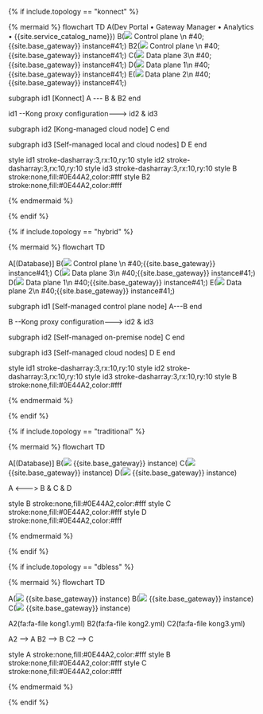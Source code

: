 {% if include.topology == "konnect" %}
<!--vale off -->
{% mermaid %}
flowchart TD
A(Dev Portal &bull; Gateway Manager &bull; Analytics &bull; {{site.service_catalog_name}})
B(<img src="/assets/images/logos/kogo-white.svg" style="max-height:20px" class="no-image-expand"/> Control plane \n #40;{{site.base_gateway}} instance#41;)
B2(<img src="/assets/images/logos/kogo-white.svg" style="max-height:20px" class="no-image-expand"/> Control plane \n #40;{{site.base_gateway}} instance#41;)
C(<img src="/assets/images/logos/KogoBlue.svg" style="max-height:20px" class="no-image-expand"/> Data plane 3\n #40;{{site.base_gateway}} instance#41;)
D(<img src="/assets/images/logos/KogoBlue.svg" style="max-height:20px" class="no-image-expand"/> Data plane 1\n #40;{{site.base_gateway}} instance#41;)
E(<img src="/assets/images/logos/KogoBlue.svg" style="max-height:20px" class="no-image-expand"/> Data plane 2\n #40;{{site.base_gateway}} instance#41;)

subgraph id1 [Konnect]
A --- B & B2
end

id1 --Kong proxy 
configuration---> id2 & id3

subgraph id2 [Kong-managed cloud node]
C
end

subgraph id3 [Self-managed local and cloud nodes]
D
E
end

style id1 stroke-dasharray:3,rx:10,ry:10
style id2 stroke-dasharray:3,rx:10,ry:10
style id3 stroke-dasharray:3,rx:10,ry:10
style B stroke:none,fill:#0E44A2,color:#fff
style B2 stroke:none,fill:#0E44A2,color:#fff

{% endmermaid %}
<!-- vale on-->
{% endif %}

{% if include.topology == "hybrid" %}
<!--vale off -->
{% mermaid %}
flowchart TD

A[(Database)]
B(<img src="/assets/images/logos/kogo-white.svg" style="max-height:20px" class="no-image-expand"/> Control plane \n #40;{{site.base_gateway}} instance#41;)
C(<img src="/assets/images/logos/KogoBlue.svg" style="max-height:20px" class="no-image-expand"/> Data plane 3\n #40;{{site.base_gateway}} instance#41;)
D(<img src="/assets/images/logos/KogoBlue.svg" style="max-height:20px" class="no-image-expand"/> Data plane 1\n #40;{{site.base_gateway}} instance#41;)
E(<img src="/assets/images/logos/KogoBlue.svg" style="max-height:20px" class="no-image-expand"/> Data plane 2\n #40;{{site.base_gateway}} instance#41;)

subgraph id1 [Self-managed control plane node]
A---B
end

B --Kong proxy 
configuration---> id2 & id3

subgraph id2 [Self-managed on-premise node]
C
end

subgraph id3 [Self-managed cloud nodes]
D
E
end

style id1 stroke-dasharray:3,rx:10,ry:10
style id2 stroke-dasharray:3,rx:10,ry:10
style id3 stroke-dasharray:3,rx:10,ry:10
style B stroke:none,fill:#0E44A2,color:#fff

{% endmermaid %}
<!-- vale on-->
{% endif %}

{% if include.topology == "traditional" %}

<!--vale off -->
{% mermaid %}
flowchart TD

A[(Database)]
B(<img src="/assets/images/logos/kogo-white.svg" style="max-height:20px" class="no-image-expand"/> {{site.base_gateway}} instance)
C(<img src="/assets/images/logos/kogo-white.svg" style="max-height:20px" class="no-image-expand"/> {{site.base_gateway}} instance)
D(<img src="/assets/images/logos/kogo-white.svg" style="max-height:20px" class="no-image-expand"/> {{site.base_gateway}} instance)

A <---> B & C & D

style B stroke:none,fill:#0E44A2,color:#fff
style C stroke:none,fill:#0E44A2,color:#fff
style D stroke:none,fill:#0E44A2,color:#fff

{% endmermaid %}
<!-- vale on-->
{% endif %}

{% if include.topology == "dbless" %}
<!--vale off -->
{% mermaid %}
flowchart TD

A(<img src="/assets/images/logos/kogo-white.svg" style="max-height:20px" class="no-image-expand"/> {{site.base_gateway}} instance)
B(<img src="/assets/images/logos/kogo-white.svg" style="max-height:20px" class="no-image-expand"/> {{site.base_gateway}} instance)
C(<img src="/assets/images/logos/kogo-white.svg" style="max-height:20px" class="no-image-expand"/> {{site.base_gateway}} instance)

A2(fa:fa-file kong1.yml)
B2(fa:fa-file kong2.yml)
C2(fa:fa-file kong3.yml)

A2 --> A
B2 --> B
C2 --> C

style A stroke:none,fill:#0E44A2,color:#fff
style B stroke:none,fill:#0E44A2,color:#fff
style C stroke:none,fill:#0E44A2,color:#fff

{% endmermaid %}
<!-- vale on-->
{% endif %}